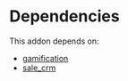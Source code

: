 # Dependencies

This addon depends on:

- [gamification](../../../../../oca-ocb-vertical-industry/odoo-bringout-oca-ocb-gamification)
- [sale_crm](../../../../odoo-bringout-oca-ocb-sale_crm)
